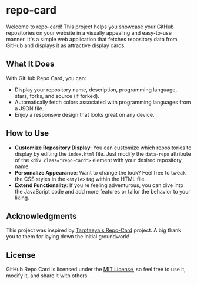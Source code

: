 # repo-card

Welcome to repo-card! This project helps you showcase your GitHub repositories on your website in a visually appealing and easy-to-use manner. It's a simple web application that fetches repository data from GitHub and displays it as attractive display cards.

## What It Does

With GitHub Repo Card, you can:
- Display your repository name, description, programming language, stars, forks, and source (if forked).
- Automatically fetch colors associated with programming languages from a JSON file.
- Enjoy a responsive design that looks great on any device.

## How to Use

- **Customize Repository Display**: You can customize which repositories to display by editing the `index.html` file. Just modify the `data-repo` attribute of the `<div class="repo-card">` element with your desired repository name.
- **Personalize Appearance**: Want to change the look? Feel free to tweak the CSS styles in the `<style>` tag within the HTML file.
- **Extend Functionality**: If you're feeling adventurous, you can dive into the JavaScript code and add more features or tailor the behavior to your liking.

## Acknowledgments

This project was inspired by [Tarptaeya's Repo-Card](https://github.com/Tarptaeya/repo-card) project. A big thank you to them for laying down the initial groundwork!

## License

GitHub Repo Card is licensed under the [MIT License](LICENSE), so feel free to use it, modify it, and share it with others.